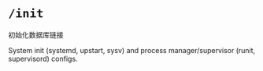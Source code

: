 # `/init`

初始化数据库链接

System init (systemd, upstart, sysv) and process manager/supervisor (runit, supervisord) configs.
